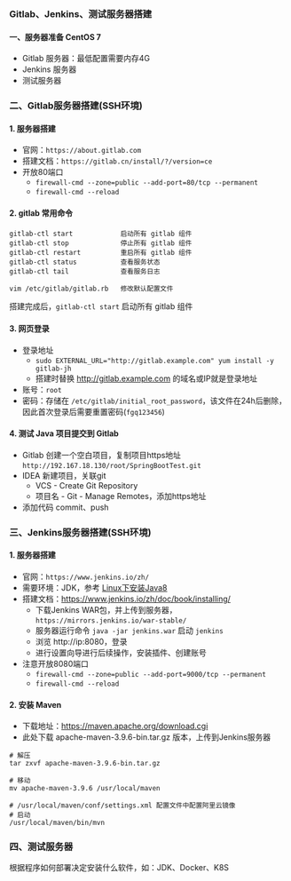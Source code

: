 ### Gitlab、Jenkins、测试服务器搭建
#### 一、服务器准备 CentOS 7
* Gitlab 服务器：最低配置需要内存4G
* Jenkins 服务器
* 测试服务器

### 二、Gitlab服务器搭建(SSH环境)
#### 1. 服务器搭建
* 官网：`https://about.gitlab.com`
* 搭建文档：`https://gitlab.cn/install/?/version=ce`
* 开放80端口
  * `firewall-cmd --zone=public --add-port=80/tcp --permanent`
  * `firewall-cmd --reload`

#### 2. gitlab 常用命令
```
gitlab-ctl start            启动所有 gitlab 组件
gitlab-ctl stop             停止所有 gitlab 组件
gitlab-ctl restart          重启所有 gitlab 组件
gitlab-ctl status           查看服务状态
gitlab-ctl tail             查看服务日志

vim /etc/gitlab/gitlab.rb   修改默认配置文件
```

搭建完成后，`gitlab-ctl start` 启动所有 gitlab 组件

#### 3. 网页登录
* 登录地址
  * `sudo EXTERNAL_URL="http://gitlab.example.com" yum install -y gitlab-jh`
  * 搭建时替换 http://gitlab.example.com 的域名或IP就是登录地址
* 账号：`root`
* 密码：存储在 `/etc/gitlab/initial_root_password`，该文件在24h后删除，因此首次登录后需要重置密码(`fgq123456`)

#### 4. 测试 Java 项目提交到 Gitlab
* Gitlab 创建一个空白项目，复制项目https地址 `http://192.167.18.130/root/SpringBootTest.git`
* IDEA 新建项目，关联git
  * VCS - Create Git Repository 
  * 项目名 - Git - Manage Remotes，添加https地址
* 添加代码 commit、push


### 三、Jenkins服务器搭建(SSH环境)
#### 1. 服务器搭建
* 官网：`https://www.jenkins.io/zh/`
* 需要环境：JDK，参考 [Linux下安装Java8](https://fgq233.github.io/md/linux/sf01)
* 搭建文档：https://www.jenkins.io/zh/doc/book/installing/
  * 下载Jenkins WAR包，并上传到服务器，`https://mirrors.jenkins.io/war-stable/`
  * 服务器运行命令 `java -jar jenkins.war` 启动 `jenkins`
  * 浏览 http://ip:8080，登录
  * 进行设置向导进行后续操作，安装插件、创建账号
* 注意开放8080端口
  * `firewall-cmd --zone=public --add-port=9000/tcp --permanent`
  * `firewall-cmd --reload`

#### 2. 安装 Maven
* 下载地址：https://maven.apache.org/download.cgi
* 此处下载 apache-maven-3.9.6-bin.tar.gz 版本，上传到Jenkins服务器

```
# 解压
tar zxvf apache-maven-3.9.6-bin.tar.gz

# 移动 
mv apache-maven-3.9.6 /usr/local/maven

# /usr/local/maven/conf/settings.xml 配置文件中配置阿里云镜像
# 启动 
/usr/local/maven/bin/mvn
```


### 四、测试服务器
根据程序如何部署决定安装什么软件，如：JDK、Docker、K8S
